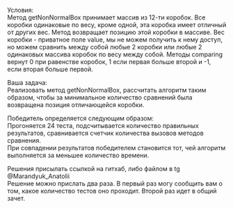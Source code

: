 Условия:  
Метод getNonNormalBox принимает массив из 12-ти коробок. Все коробки одинаковые по весу, кроме одной, эта коробка имеет отличный от 
других вес. Метод возвращает позицию этой коробки в массиве.
Вес коробки - приватное поле value, мы не можем получить к нему доступ, но можем сравнить между собой любые 2 коробки или любые 2 
одинаковых массива коробок по весу между собой. Методы comparing вернут 0 при равенстве коробок, 1 если первая больше второй и -1, если вторая больше первой.

Ваша задача:  
Реализовать метод getNonNormalBox, рассчитать алгоритм таким образом, чтобы за минимальное количество сравнений была возвращена позиция отличающейся коробки.

Победитель определяется следующим образом:  
Прогоняется 24 теста, подсчитывается количество правильных результатов, сравнивается счетчик количества вызовов методов сравнения.  
При совпадении результатов победителем становится тот, чей алгоритм выполняется за меньшее количество времени.

Решения присылать ссылкой на гитхаб, либо файлом в tg @Marandyuk_Anatolii  
Решение можно прислать два раза. В первый раз могу сообщить вам о том, какое количество тестов оно проходит. Второй раз идет в общий зачет.